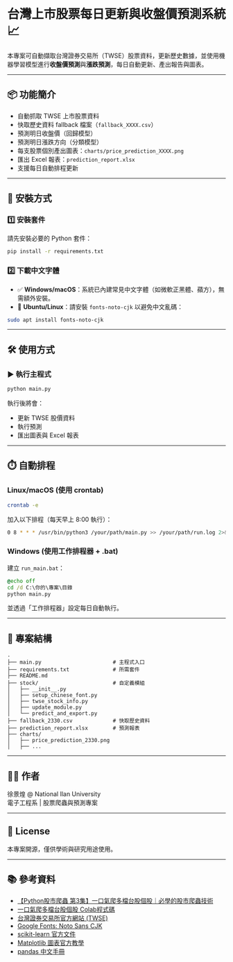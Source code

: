 
# 台灣上市股票每日更新與收盤價預測系統 📈

本專案可自動擷取台灣證券交易所（TWSE）股票資料，更新歷史數據，並使用機器學習模型進行**收盤價預測**與**漲跌預測**，每日自動更新、產出報告與圖表。

---

## 📦 功能簡介

- 自動抓取 TWSE 上市股票資料
- 快取歷史資料 fallback 檔案（`fallback_XXXX.csv`）
- 預測明日收盤價（回歸模型）
- 預測明日漲跌方向（分類模型）
- 每支股票個別產出圖表：`charts/price_prediction_XXXX.png`
- 匯出 Excel 報表：`prediction_report.xlsx`
- 支援每日自動排程更新

---

## 🚀 安裝方式

### 1️⃣ 安裝套件

請先安裝必要的 Python 套件：

```bash
pip install -r requirements.txt
```

### 2️⃣ 下載中文字體

- ✅ **Windows/macOS**：系統已內建常見中文字體（如微軟正黑體、蘋方），無需額外安裝。
- 🐧 **Ubuntu/Linux**：請安裝 `fonts-noto-cjk` 以避免中文亂碼：

```bash
sudo apt install fonts-noto-cjk
```

---

## 🛠️ 使用方式

### ▶️ 執行主程式

```bash
python main.py
```

執行後將會：
- 更新 TWSE 股價資料
- 執行預測
- 匯出圖表與 Excel 報表

---

## ⏱️ 自動排程

### Linux/macOS (使用 crontab)

```bash
crontab -e
```

加入以下排程（每天早上 8:00 執行）：

```bash
0 8 * * * /usr/bin/python3 /your/path/main.py >> /your/path/run.log 2>&1
```

### Windows (使用工作排程器 + .bat)

建立 `run_main.bat`：

```bat
@echo off
cd /d C:\你的\專案\目錄
python main.py
```

並透過「工作排程器」設定每日自動執行。

---

## 📁 專案結構

```
.
├── main.py                       # 主程式入口
├── requirements.txt              # 所需套件
├── README.md
├── stock/                        # 自定義模組
│   ├── __init__.py
│   ├── setup_chinese_font.py
│   ├── twse_stock_info.py
│   ├── update_module.py
│   └── predict_and_export.py
├── fallback_2330.csv             # 快取歷史資料
├── prediction_report.xlsx        # 預測報表
├── charts/
│   ├── price_prediction_2330.png
│   ├── ...
```

---

## 👨‍💻 作者

徐景煌 @ National Ilan University  
電子工程系 | 股票爬蟲與預測專案

---

## 📜 License

本專案開源，僅供學術與研究用途使用。

---

## 📚 參考資料
- [【Python股市爬蟲 第3集】一口氣爬多檔台股個股｜必學的股市爬蟲技術](https://www.youtube.com/watch?v=wM5wJNgpIbA&ab_channel=%E8%82%A1%E6%B5%B7%E5%B0%8F%E8%8B%B1%E9%9B%84)
- [一口氣爬多檔台股個股 Colab程式碼](https://colab.research.google.com/drive/1gSpB7NWEUu7gOv53c6VQsO0E3jUqUreo?usp=sharing)
- [台灣證券交易所官方網站 (TWSE)](https://www.twse.com.tw/)
- [Google Fonts: Noto Sans CJK](https://www.google.com/get/noto/#sans-hant)
- [scikit-learn 官方文件](https://scikit-learn.org/stable/)
- [Matplotlib 圖表官方教學](https://matplotlib.org/stable/users/index.html)
- [pandas 中文手冊](https://pandas.pydata.org/docs/)
